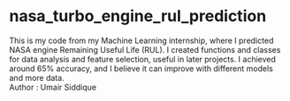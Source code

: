 # nasa_turbo_engine_rul_prediction
This is my code from my Machine Learning internship, where I predicted NASA engine Remaining Useful Life (RUL). I created functions and classes for data analysis and feature selection, useful in later projects. I achieved around 65% accuracy, and I believe it can improve with different models and more data.
<br>
Author : Umair Siddique
